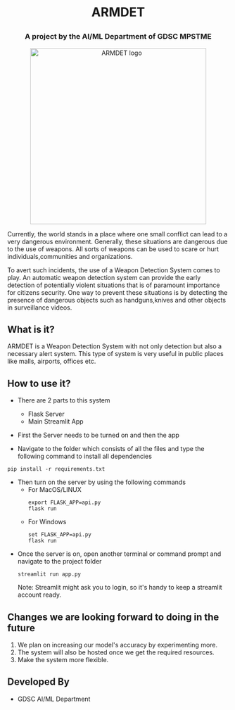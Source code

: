 # <p align="center">ARMDET </p>
### <p align="center">A project by the AI/ML Department of GDSC MPSTME </p>

<p align="center">
  <img width="400" src="https://github.com/GDSC-NMIMS-MPSTME-Mumbai/GDSC-AI-ML-MajorProj/blob/main/ARMDET.png" alt="ARMDET logo">
</p>


Currently, the world stands in a place where one small conflict can lead to a very dangerous environment. Generally, these situations are dangerous due to the use of weapons. All sorts of weapons can be used to scare or hurt individuals,communities and organizations.

To avert such incidents, the use of a Weapon Detection System comes to play. An automatic weapon detection system can provide the early detection of potentially violent situations that is of paramount importance for citizens security. One way to prevent these situations is by detecting the presence of dangerous objects such as handguns,knives and other objects in surveillance videos.

## What is it?
ARMDET is a Weapon Detection System with not only detection but also a necessary alert system. This type of system is very useful in public places like malls, airports, offices etc.

## How to use it?
- There are 2 parts to this system 
  - Flask Server
  - Main Streamlit App
- First the Server needs to be turned on and then the app

- Navigate to the folder which consists of all the files and type the following command to install all dependencies
```
pip install -r requirements.txt
```
- Then turn on the server by using the following commands
  - For MacOS/LINUX
    ```
    export FLASK_APP=api.py
    flask run
    ```
  - For Windows
    ```
    set FLASK_APP=api.py
    flask run
    ```
- Once the server is on, open another terminal or command prompt and navigate to the project folder
  ```
  streamlit run app.py
  ```
  Note: Streamlit might ask you to login, so it's handy to keep a streamlit account ready.
  
  
## Changes we are looking forward to doing in the future
1. We plan on increasing our model's accuracy by experimenting more.
2. The system will also be hosted once we get the required resources.
3. Make the system more flexible.

## Developed By 
- GDSC AI/ML Department
